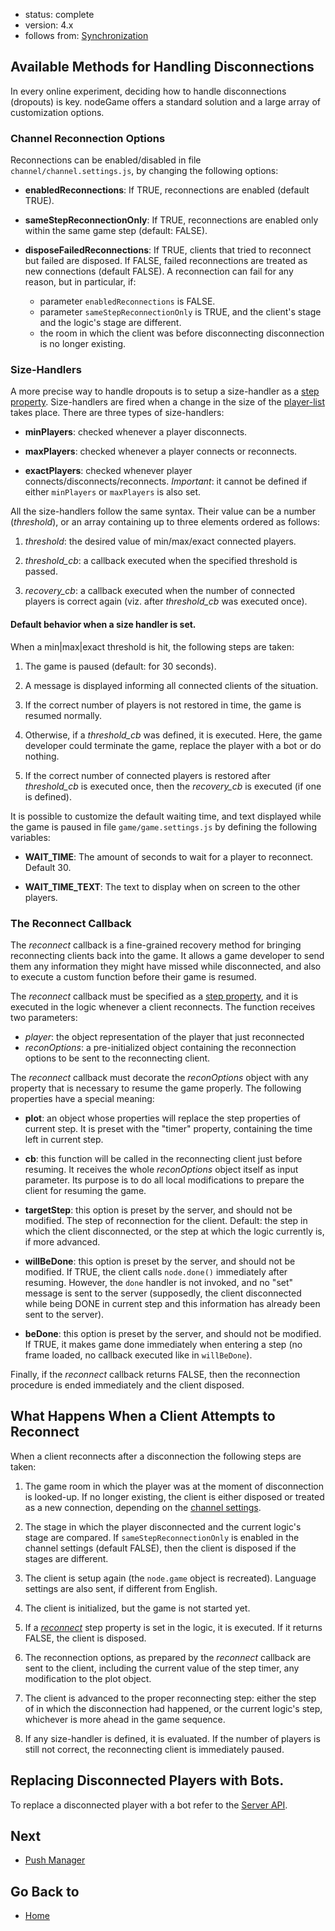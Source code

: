 - status: complete
- version: 4.x
- follows from: [Synchronization](Synchronization-v4)

## Available Methods for Handling Disconnections

In every online experiment, deciding how to handle disconnections
(dropouts) is key. nodeGame offers a standard solution and a large
array of customization options.

<a name="channel"></a>
### Channel Reconnection Options

Reconnections can be enabled/disabled in file
`channel/channel.settings.js`, by changing the following options:

* **enabledReconnections**: If TRUE, reconnections are enabled
    (default TRUE).
    
* **sameStepReconnectionOnly**: If TRUE, reconnections are enabled
    only within the same game step (default: FALSE).
    
* **disposeFailedReconnections**: If TRUE, clients that tried to
    reconnect but failed are disposed. If FALSE, failed reconnections
    are treated as new connections (default FALSE).  A reconnection
    can fail for any reason, but in particular, if:
    - parameter `enabledReconnections` is FALSE.
    - parameter `sameStepReconnectionOnly` is TRUE, and the
    client's stage and the logic's stage are different.
    - the room in which the client was before disconnecting
      disconnection is no longer existing.
      
### Size-Handlers

A more precise way to handle dropouts is to setup a size-handler as a
[step property](https://github.com/nodeGame/nodegame/wiki/Client-Types-v4#step-properties). Size-handlers
are fired when a change in the size of the
[player-list](PlayerList-v4) takes place. There are three types of
size-handlers:

* **minPlayers**: checked whenever a player disconnects.

* **maxPlayers**: checked whenever a player connects or reconnects.

* **exactPlayers**: checked whenever player
  connects/disconnects/reconnects. _Important_: it cannot be defined
  if either `minPlayers` or `maxPlayers` is also set.

All the size-handlers follow the same syntax. Their value can be a
number (_threshold_), or an array containing up to three elements
ordered as follows:

1. _threshold_: the desired value of min/max/exact connected players.

2. _threshold\_cb_: a callback executed when the specified threshold
is passed.

3. _recovery\_cb_: a callback executed when the number of connected
players is correct again (viz. after _threshold\_cb_ was executed
once).

#### Default behavior when a size handler is set.

When a min|max|exact threshold is hit, the following steps are taken:

1. The game is paused (default: for 30 seconds).

2. A message is displayed informing all connected clients of the
situation.

3. If the correct number of players is not restored in time, the game
is resumed normally.

4. Otherwise, if a _threshold\_cb_ was defined, it is executed. Here,
the game developer could terminate the game, replace the player with a
bot or do nothing.

5. If the correct number of connected players is restored after
_threshold\_cb_ is executed once, then the _recovery\_cb_ is executed
(if one is defined).

It is possible to customize the default waiting time, and text
displayed while the game is paused in file `game/game.settings.js` by
defining  the following variables:

* **WAIT\_TIME**: The amount of seconds to wait for a player to
reconnect. Default 30.

* **WAIT\_TIME\_TEXT**: The text to display when on screen to the
    other players. 
   
<a name="reconnect"></a>
### The Reconnect Callback

The _reconnect_ callback is a fine-grained recovery method for
bringing reconnecting clients back into the game. It allows a game
developer to send them any information they might have missed while
disconnected, and also to execute a custom function before their game
is resumed.

The _reconnect_ callback must be specified as a
[step property](https://github.com/nodeGame/nodegame/wiki/Client-Types-v4#step-properties),
and it is executed in the logic whenever a client reconnects. The
function receives two parameters:

* _player_: the object representation of the player that just
  reconnected
* _reconOptions_: a pre-initialized object containing the reconnection
  options to be sent to the reconnecting client.
  
The _reconnect_ callback must decorate the _reconOptions_ object with
any property that is necessary to resume the game properly. The
following properties have a special meaning:

* **plot**: an object whose properties will replace the step
    properties of current step. It is preset with the "timer"
    property, containing the time left in current step.

* **cb**: this function will be called in the reconnecting client just
    before resuming. It receives the whole _reconOptions_ object
    itself as input parameter. Its purpose is to do all local
    modifications to prepare the client for resuming the game.

* **targetStep**: this option is preset by the server, and should not
    be modified. The step of reconnection for the client. Default: the
    step in which the client disconnected, or the step at which the
    logic currently is, if more advanced.
    
* **willBeDone**: this option is preset by the server, and should not
    be modified. If TRUE, the client calls `node.done()` immediately
    after resuming. However, the `done` handler is not invoked, and no
    "set" message is sent to the server (supposedly, the client
    disconnected while being DONE in current step and this information
    has already been sent to the server).

* **beDone**: this option is preset by the server, and should not be
    modified. If TRUE, it makes game done immediately when entering a step (no
    frame loaded, no callback executed like in `willBeDone`).
    
Finally, if the _reconnect_ callback returns FALSE, then the
reconnection procedure is ended immediately and the client disposed.


## What Happens When a Client Attempts to Reconnect

When a client reconnects after a disconnection the following steps are
taken:

1. The game room in which the player was at the moment of
disconnection is looked-up. If no longer existing, the client is
either disposed or treated as a new connection, depending on the
[channel settings](#channel).

2. The stage in which the player disconnected and the current logic's
stage are compared. If `sameStepReconnectionOnly` is enabled in the
channel settings (default FALSE), then the client is disposed if the
stages are different.

3. The client is setup again (the `node.game` object is
recreated). Language settings are also sent, if different from
English.

4. The client is initialized, but the game is not started yet.

5. If a _[reconnect](#reconnect)_ step property is set in the logic,
it is executed. If it returns FALSE, the client is disposed.

6. The reconnection options, as prepared by the _reconnect_ callback
are sent to the client, including the current value of the step timer,
any modification to the plot object.

7. The client is advanced to the proper reconnecting step: either the
step of in which the disconnection had happened, or the current
logic's step, whichever is more ahead in the game sequence.

8. If any size-handler is defined, it is evaluated. If the number of
players is still not correct, the reconnecting client is immediately
paused.

## Replacing Disconnected Players with Bots.

To replace a disconnected player with a bot refer to the [Server
API](Server-API-v4).

## Next

* [Push Manager](PushClients-v4)

## Go Back to 

* [Home](Home)
